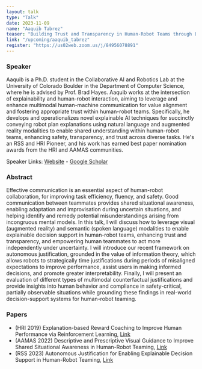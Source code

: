 ```yaml
---
layout: talk
type: "Talk"
date: 2023-11-09
name: "Aaquib Tabrez"
teaser: "Building Trust and Transparency in Human-Robot Teams through Explainable Multimodal Communication"
link: "/upcoming/aaquib_tabrez"
register: "https://us02web.zoom.us/j/84956078891"
---
```


### Speaker 
Aaquib is a Ph.D. student in the Collaborative AI and Robotics Lab at the University of Colorado Boulder in the Department of Computer Science, where he is advised by Prof. Brad Hayes. Aaquib works at the intersection of explainability and human-robot interaction, aiming to leverage and enhance multimodal human-machine communication for value alignment and fostering appropriate trust within human-robot teams. Specifically, he develops and operationalizes novel explainable AI techniques for succinctly conveying robot plan explanations using natural language and augmented reality modalities to enable shared understanding within human-robot teams, enhancing safety, transparency, and trust across diverse tasks.  He's an RSS and HRI Pioneer, and his work has earned best paper nomination awards from the HRI and AAMAS communities. 

Speaker Links: [Website](https://aaquibtabrez.github.io/) - [Google Scholar](https://scholar.google.com/citations?user=Kx6BthoAAAAJ&hl=en)

### Abstract 
Effective communication is an essential aspect of human-robot collaboration, for improving task efficiency, fluency, and safety. Good communication between teammates provides shared situational awareness, enabling adaptation and improvisation during uncertain situations, and helping identify and remedy potential misunderstandings arising from incongruous mental models. In this talk, I will discuss how to leverage visual (augmented reality) and semantic (spoken language) modalities to enable explainable decision support in human-robot teams, enhancing trust and transparency, and empowering human teammates to act more independently under uncertainty. I will introduce our recent framework on autonomous justification, grounded in the value of information theory, which allows robots to strategically time justifications during periods of misaligned expectations to improve performance, assist users in making informed decisions, and promote greater interpretability. Finally, I will present an evaluation of different types of multimodal counterfactual justifications and provide insights into human behavior and compliance in safety-critical, partially observable situations while grounding these findings in real-world decision-support systems for human-robot teaming.

### Papers
* (HRI 2019) Explanation-based Reward Coaching to Improve Human Performance via Reinforcement Learning, [Link](https://ieeexplore.ieee.org/document/8673104)
* (AAMAS 2022) Descriptive and Prescriptive Visual Guidance to Improve Shared Situational Awareness in Human-Robot Teaming, [Link](https://dl.acm.org/doi/abs/10.5555/3535850.3535990)
* (RSS 2023) Autonomous Justification for Enabling Explainable Decision Support in Human-Robot Teaming, [Link](https://www.roboticsproceedings.org/rss19/p002.pdf)
